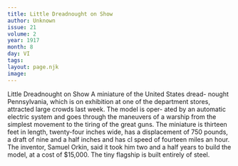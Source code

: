 ```yaml
---
title: Little Dreadnought on Show
author: Unknown
issue: 21
volume: 2
year: 1917
month: 8
day: VI
tags:
layout: page.njk
image:
---
```

Little Dreadnought on Show   A miniature of the United States dread- nought Pennsylvania, which is on exhibition at one of the department stores, attracted large crowds last week. The model is oper- ated by an automatic electric system and goes through the maneuvers of a warship from the simplest movement to the tiring of the great guns.   The miniature is thirteen feet in length, twenty-four inches wide, has a displacement of 750 pounds, a draft of nine and a half inches and has cl speed of fourteen miles an hour. The inventor, Samuel Orkin, said it took him two and a half years to build the model, at a cost of $15,000. The tiny flagship is built entirely of steel.   
